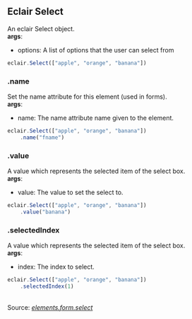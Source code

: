 ## Eclair Select
An eclair Select object.
<br/>**args**:
- options: A list of options that the user can select from
```javascript
eclair.Select(["apple", "orange", "banana"])
```
### .name
Set the name attribute for this element (used in forms).
<br/>**args**:
- name: The name attribute name given to the element.
```javascript
eclair.Select(["apple", "orange", "banana"])
    .name("fname")
```
### .value
A value which represents the selected item of the select box.
<br/>**args**:
- value: The value to set the select to.
```javascript
eclair.Select(["apple", "orange", "banana"])
    .value("banana")
```
### .selectedIndex
A value which represents the selected item of the select box.
<br/>**args**:
- index: The index to select.
```javascript
eclair.Select(["apple", "orange", "banana"])
    .selectedIndex(1)
```

<br/>Source: [_elements.form.select_](https://github.com/SamGarlick/Eclair/tree/main/src/elements/form/select.js)